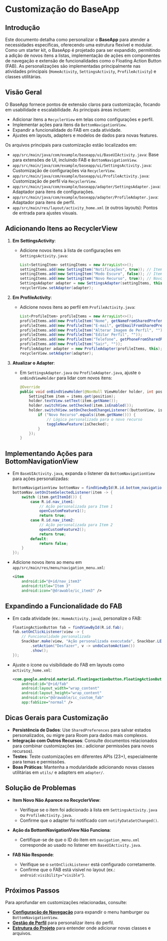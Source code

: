 # Customização do BaseApp

## Introdução

Este documento detalha como personalizar o **BaseApp** para atender a necessidades específicas, oferecendo uma estrutura flexível e modular. Como um starter kit, o BaseApp é projetado para ser expandido, permitindo a adição de novos itens a listas, implementação de ações em componentes de navegação e extensão de funcionalidades como o Floating Action Button (FAB). As personalizações são implementadas principalmente nas atividades principais (`HomeActivity`, `SettingsActivity`, `ProfileActivity`) e classes utilitárias.

## Visão Geral

O BaseApp fornece pontos de extensão claros para customização, focando em usabilidade e escalabilidade. As principais áreas incluem:
- Adicionar itens a `RecyclerView` em telas como configurações e perfil.
- Implementar ações para itens da `BottomNavigationView`.
- Expandir a funcionalidade do FAB em cada atividade.
- Ajustes em layouts, adapters e modelos de dados para novas features.

Os arquivos principais para customização estão localizados em:
- `app/src/main/java/com/example/baseapp/ui/BaseUIActivity.java`: Base para extensões de UI, incluindo FAB e `BottomNavigationView`.
- `app/src/main/java/com/example/baseapp/ui/SettingsActivity.java`: Customização de configurações via `RecyclerView`.
- `app/src/main/java/com/example/baseapp/ui/ProfileActivity.java`: Customização de perfil via `RecyclerView`.
- `app/src/main/java/com/example/baseapp/adapter/SettingsAdapter.java`: Adaptador para itens de configurações.
- `app/src/main/java/com/example/baseapp/adapter/ProfileAdapter.java`: Adaptador para itens de perfil.
- `app/src/main/res/layout/activity_home.xml` (e outros layouts): Pontos de entrada para ajustes visuais.

## Adicionando Itens ao RecyclerView

1. **Em SettingsActivity**:
   - Adicione novos itens à lista de configurações em `SettingsActivity.java`:
     ```java
     List<SettingItem> settingItems = new ArrayList<>();
     settingItems.add(new SettingItem("Notificações", true)); // Item existente
     settingItems.add(new SettingItem("Modo Escuro", false)); // Item existente
     settingItems.add(new SettingItem("Novo Recurso", true)); // Novo item
     SettingsAdapter adapter = new SettingsAdapter(settingItems, this);
     recyclerView.setAdapter(adapter);
     ```

2. **Em ProfileActivity**:
   - Adicione novos itens ao perfil em `ProfileActivity.java`:
     ```java
     List<ProfileItem> profileItems = new ArrayList<>();
     profileItems.add(new ProfileItem("Nome", getNameFromSharedPreferences()));
     profileItems.add(new ProfileItem("E-mail", getEmailFromSharedPreferences()));
     profileItems.add(new ProfileItem("Alterar Imagem de Perfil", ""));
     profileItems.add(new ProfileItem("Editar Perfil", ""));
     profileItems.add(new ProfileItem("Telefone", getPhoneFromSharedPreferences())); // Novo item
     profileItems.add(new ProfileItem("Sair", ""));
     ProfileAdapter adapter = new ProfileAdapter(profileItems, this);
     recyclerView.setAdapter(adapter);
     ```

3. **Atualizar o Adapter**:
   - Em `SettingsAdapter.java` ou `ProfileAdapter.java`, ajuste o `onBindViewHolder` para lidar com novos itens:
     ```java
     @Override
     public void onBindViewHolder(@NonNull ViewHolder holder, int position) {
         SettingItem item = items.get(position);
         holder.textView.setText(item.getName());
         holder.switchView.setChecked(item.isEnabled());
         holder.switchView.setOnCheckedChangeListener((buttonView, isChecked) -> {
             if ("Novo Recurso".equals(item.getName())) {
                 // Lógica personalizada para o novo recurso
                 toggleNewFeature(isChecked);
             }
         });
     }
     ```

## Implementando Ações para BottomNavigationView

- Em `BaseUIActivity.java`, expanda o listener da `BottomNavigationView` para ações personalizadas:
  ```java
  BottomNavigationView bottomNav = findViewById(R.id.bottom_navigation);
  bottomNav.setOnItemSelectedListener(item -> {
      switch (item.getItemId()) {
          case R.id.nav_item1:
              // Ação personalizada para Item 1
              openCustomFeature1();
              return true;
          case R.id.nav_item2:
              // Ação personalizada para Item 2
              openCustomFeature2();
              return true;
          default:
              return false;
      }
  });
  ```

- Adicione novos itens ao menu em `app/src/main/res/menu/navigation_menu.xml`:
  ```xml
  <item
      android:id="@+id/nav_item3"
      android:title="Item 3"
      android:icon="@drawable/ic_item3" />
  ```

## Expandindo a Funcionalidade do FAB

- Em cada atividade (ex.: `HomeActivity.java`), personalize o FAB:
  ```java
  FloatingActionButton fab = findViewById(R.id.fab);
  fab.setOnClickListener(view -> {
      // Funcionalidade personalizada
      Snackbar.make(view, "Ação personalizada executada", Snackbar.LENGTH_LONG)
          .setAction("Desfazer", v -> undoCustomAction())
          .show();
  });
  ```

- Ajuste o ícone ou visibilidade do FAB em layouts como `activity_home.xml`:
  ```xml
  <com.google.android.material.floatingactionbutton.FloatingActionButton
      android:id="@+id/fab"
      android:layout_width="wrap_content"
      android:layout_height="wrap_content"
      android:src="@drawable/ic_custom_fab"
      app:fabSize="normal" />
  ```

## Dicas Gerais para Customização

- **Persistência de Dados**: Use `SharedPreferences` para salvar estados personalizados, ou migre para Room para dados mais complexos.
- **Integração com Outros Recursos**: Consulte documentos relacionados para combinar customizações (ex.: adicionar permissões para novos recursos).
- **Testes**: Teste customizações em diferentes APIs (23+), especialmente para temas e permissões.
- **Boas Práticas**: Mantenha a modularidade adicionando novas classes utilitárias em `utils/` e adapters em `adapter/`.

## Solução de Problemas

- **Item Novo Não Aparece no RecyclerView**:
  - Verifique se o item foi adicionado à lista em `SettingsActivity.java` ou `ProfileActivity.java`.
  - Confirme que o adapter foi notificado com `notifyDataSetChanged()`.

- **Ação da BottomNavigationView Não Funciona**:
  - Certifique-se de que o ID do item em `navigation_menu.xml` corresponde ao usado no listener em `BaseUIActivity.java`.

- **FAB Não Responde**:
  - Verifique se o `setOnClickListener` está configurado corretamente.
  - Confirme que o FAB está visível no layout (ex.: `android:visibility="visible"`).

## Próximos Passos

Para aprofundar em customizações relacionadas, consulte:
- [**Configuração de Navegação**](/docs/navigation.md) para expandir o menu hamburger ou `BottomNavigationView`.
- [**Gestão de Perfil**](/docs/profile-management.md) para personalizar itens do perfil.
- [**Estrutura do Projeto**](/docs/project-structure.md) para entender onde adicionar novas classes e arquivos.